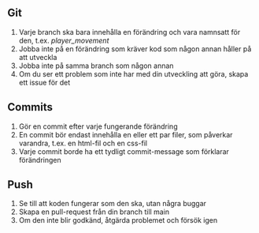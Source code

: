 ## Git

1. Varje branch ska bara innehålla en förändring och vara namnsatt för den, t.ex. _player_movement_
2. Jobba inte på en förändring som kräver kod som någon annan håller på att utveckla
3. Jobba inte på samma branch som någon annan
4. Om du ser ett problem som inte har med din utveckling att göra, skapa ett issue för det

## Commits

1. Gör en commit efter varje fungerande förändring
2. En commit bör endast innehålla en eller ett par filer, som påverkar varandra, t.ex. en html-fil och en css-fil
3. Varje commit borde ha ett tydligt commit-message som förklarar förändringen

## Push

1. Se till att koden fungerar som den ska, utan några buggar
2. Skapa en pull-request från din branch till main
3. Om den inte blir godkänd, åtgärda problemet och försök igen
